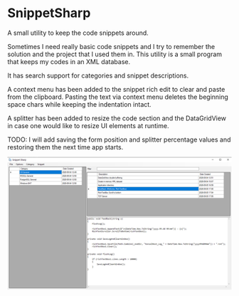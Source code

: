 # SnippetSharp
A small utility to keep the code snippets around. 

Sometimes I need really basic code snippets and I try to remember the solution and the project that I used them in. 
This utility is a small program that keeps my codes in an XML database. 

It has search support for categories and snippet descriptions.

A context menu has been added to the snippet rich edit to clear and paste from the clipboard. Pasting the text via context menu deletes the beginning space chars while keeping the indentation intact.

A splitter has been added to resize the code section and the DataGridView in case one would like to resize UI elements at runtime.

TODO: I will add saving the form position and splitter percentage values and restoring them the next time app starts.

![alt text](https://github.com/celalergun/SnippetSharp/blob/master/SnippetSharp.png?raw=true)



